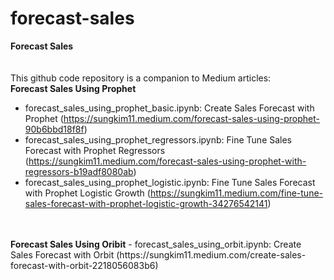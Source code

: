 # forecast-sales
<B>Forecast Sales</B>
<BR>
<BR>  
This github code repository is a companion to Medium articles:
<BR>
<B>Forecast Sales Using Prophet</B>
- forecast_sales_using_prophet_basic.ipynb: Create Sales Forecast with Prophet (https://sungkim11.medium.com/forecast-sales-using-prophet-90b6bbd18f8f)
- forecast_sales_using_prophet_regressors.ipynb: Fine Tune Sales Forecast with Prophet Regressors (https://sungkim11.medium.com/forecast-sales-using-prophet-with-regressors-b19adf8080ab)
- forecast_sales_using_prophet_logistic.ipynb: Fine Tune Sales Forecast with Prophet Logistic Growth (https://sungkim11.medium.com/fine-tune-sales-forecast-with-prophet-logistic-growth-34276542141)
<BR>
<BR>
<B>Forecast Sales Using Oribit</B>
- forecast_sales_using_orbit.ipynb: Create Sales Forecast with Orbit (https://sungkim11.medium.com/create-sales-forecast-with-orbit-2218056083b6)
